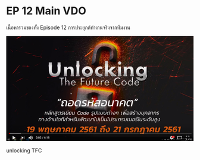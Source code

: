 # EP 12 Main VDO

เนื้อหารวมของทั้ง Episode 12 การประยุกต์ทำงานจริงจากทีมงาน 

[![](images/EP11/00.PNG)](https://www.facebook.com/digitalthailandclub/videos/406275033184642/)

unlocking TFC

        



